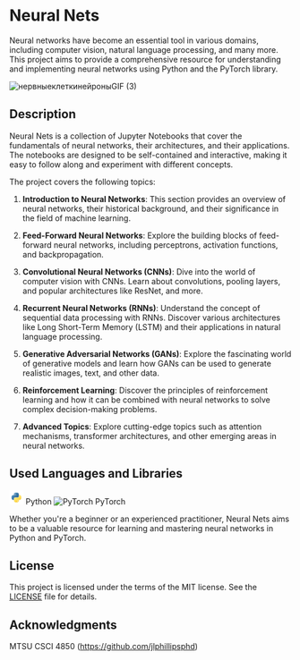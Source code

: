 # Neural Nets

Neural networks have become an essential tool in various domains, including computer vision, natural language processing, and many more. This project aims to provide a comprehensive resource for understanding and implementing neural networks using Python and the PyTorch library.

![нервныеклеткинейроныGIF (3)](https://github.com/jainish1510/NeuralNets/assets/78078273/bd99f7d7-b0ee-4416-892a-d73ed3de684b)

## Description

Neural Nets is a collection of Jupyter Notebooks that cover the fundamentals of neural networks, their architectures, and their applications. The notebooks are designed to be self-contained and interactive, making it easy to follow along and experiment with different concepts.

The project covers the following topics:

1. **Introduction to Neural Networks**: This section provides an overview of neural networks, their historical background, and their significance in the field of machine learning.

2. **Feed-Forward Neural Networks**: Explore the building blocks of feed-forward neural networks, including perceptrons, activation functions, and backpropagation.

3. **Convolutional Neural Networks (CNNs)**: Dive into the world of computer vision with CNNs. Learn about convolutions, pooling layers, and popular architectures like ResNet, and more.

4. **Recurrent Neural Networks (RNNs)**: Understand the concept of sequential data processing with RNNs. Discover various architectures like Long Short-Term Memory (LSTM) and their applications in natural language processing.

5. **Generative Adversarial Networks (GANs)**: Explore the fascinating world of generative models and learn how GANs can be used to generate realistic images, text, and other data.

6. **Reinforcement Learning**: Discover the principles of reinforcement learning and how it can be combined with neural networks to solve complex decision-making problems.

7. **Advanced Topics**: Explore cutting-edge topics such as attention mechanisms, transformer architectures, and other emerging areas in neural networks.

## Used Languages and Libraries


<img src="https://raw.githubusercontent.com/github/explore/80688e429a7d4ef2fca1e82350fe8e3517d3494d/topics/python/python.png" alt="Python" width="25" height="25"> Python
<img src="https://raw.githubusercontent.com/pytorch/pytorch/master/docs/source/_static/img/pytorch-logo-dark.png" alt="PyTorch" width="25" height="25"> PyTorch




Whether you're a beginner or an experienced practitioner, Neural Nets aims to be a valuable resource for learning and mastering neural networks in Python and PyTorch.

## License

This project is licensed under the terms of the MIT license. See the [LICENSE](LICENSE) file for details.

## Acknowledgments
MTSU CSCI 4850 (https://github.com/jlphillipsphd)
